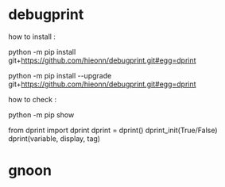 # debugprint

how to install :

python -m pip install git+https://github.com/hieonn/debugprint.git#egg=dprint

python -m pip install --upgrade git+https://github.com/hieonn/debugprint.git#egg=dprint

how to check :

python -m pip show 

from dprint import dprint
dprint = dprint()
dprint_init(True/False)
dprint(variable, display, tag)
# gnoon
